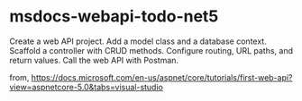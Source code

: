 # msdocs-webapi-todo-net5

Create a web API project.
Add a model class and a database context.
Scaffold a controller with CRUD methods.
Configure routing, URL paths, and return values.
Call the web API with Postman.

from, https://docs.microsoft.com/en-us/aspnet/core/tutorials/first-web-api?view=aspnetcore-5.0&tabs=visual-studio
